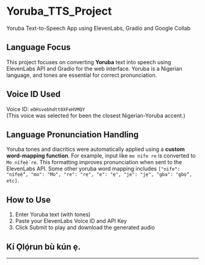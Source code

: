 # Yoruba_TTS_Project
Yoruba Text-to-Speech App using ElevenLabs, Gradio and Google Collab

## Language Focus
This project focuses on converting **Yoruba** text into speech using ElevenLabs API and Gradio for the web interface. Yoruba is a Nigerian language, and tones are essential for correct pronunciation.

## Voice ID Used
Voice ID: `eOHsvebhdtt0XFeHVMQY`  
(This voice was selected for been the closest Nigerian-Yoruba accent.)

## Language Pronunciation Handling
Yoruba tones and diacritics were automatically applied using a **custom word-mapping function**. For example, input like `mo nife re` is converted to `Mo nífẹ̀ẹ́ rẹ`. This formatting improves pronunciation when sent to the ElevenLabs API. Some other yoruba word mapping includes `["nife": "nífẹ̀ẹ́", "mo": "Mo", "re": "rẹ", "e": "ẹ", "je": "jẹ", "gba": "gbọ́", etc]`.

## How to Use
1. Enter Yoruba text (with tones)
2. Paste your ElevenLabs Voice ID and API Key
3. Click Submit to play and download the generated audio

## Kí Ọlọ́run bù kún ẹ.
---

